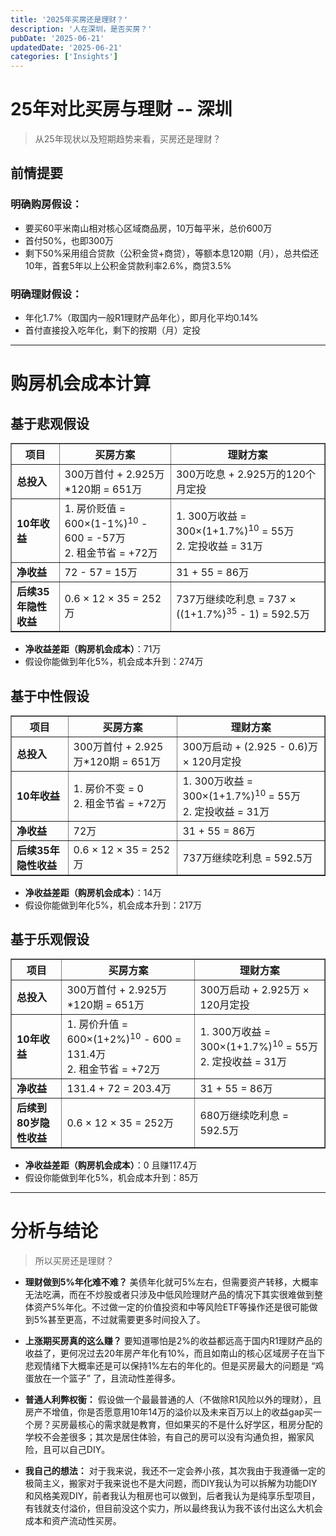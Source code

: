 ```yaml
---
title: '2025年买房还是理财？'
description: '人在深圳，是否买房？'
pubDate: '2025-06-21'
updatedDate: '2025-06-21'
categories: ['Insights']
---
```

# 25年对比买房与理财 -- 深圳

> 从25年现状以及短期趋势来看，买房还是理财？

## 前情提要
### 明确购房假设：

* 要买60平米南山相对核心区域商品房，10万每平米，总价600万
* 首付50%，也即300万
* 剩下50%采用组合贷款（公积金贷+商贷），等额本息120期（月），总共偿还10年，首套5年以上公积金贷款利率2.6%，商贷3.5%

### 明确理财假设：

* 年化1.7%（取国内一般R1理财产品年化），即月化平均0.14%
* 首付直接投入吃年化，剩下的按期（月）定投

---
# 购房机会成本计算
## 基于悲观假设

<table border="1" cellspacing="0" cellpadding="6">
  <thead>
    <tr>
      <th>项目</th>
      <th>买房方案</th>
      <th>理财方案</th>
    </tr>
  </thead>
  <tbody>
    <tr>
      <td><strong>总投入</strong></td>
      <td>300万首付 + 2.925万*120期 = 651万</td>
      <td>300万吃息 + 2.925万的120个月定投</td>
    </tr>
    <tr>
      <td><strong>10年收益</strong></td>
      <td>
        1. 房价贬值 = 600×(1-1%)<sup>10</sup> - 600 = -57万<br>
        2. 租金节省 = +72万
      </td>
      <td>
        1. 300万收益 = 300×(1+1.7%)<sup>10</sup> = 55万<br>
        2. 定投收益 = 31万
      </td>
    </tr>
    <tr>
      <td><strong>净收益</strong></td>
      <td>72 - 57 = 15万</td>
      <td>31 + 55 = 86万</td>
    </tr>
    <tr>
      <td><strong>后续35年隐性收益</strong></td>
      <td>0.6 × 12 × 35 = 252万</td>
      <td>737万继续吃利息 = 737 × ((1+1.7%)<sup>35</sup> - 1) = 592.5万</td>
    </tr>
  </tbody>
</table>

* **净收益差距（购房机会成本）**：71万
* 假设你能做到年化5%，机会成本升到：274万


## 基于中性假设
<table border="1" cellspacing="0" cellpadding="6">
  <thead>
    <tr>
      <th>项目</th>
      <th>买房方案</th>
      <th>理财方案</th>
    </tr>
  </thead>
  <tbody>
    <tr>
      <td><strong>总投入</strong></td>
      <td>300万首付 + 2.925万*120期 = 651万</td>
      <td>300万启动 + (2.925 - 0.6)万 × 120月定投</td>
    </tr>
    <tr>
      <td><strong>10年收益</strong></td>
      <td>
        1. 房价不变 = 0<br>
        2. 租金节省 = +72万
      </td>
      <td>
        1. 300万收益 = 300×(1+1.7%)<sup>10</sup> = 55万<br>
        2. 定投收益 = 31万
      </td>
    </tr>
    <tr>
      <td><strong>净收益</strong></td>
      <td>72万</td>
      <td>31 + 55 = 86万</td>
    </tr>
    <tr>
      <td><strong>后续35年隐性收益</strong></td>
      <td>0.6 × 12 × 35 = 252万</td>
      <td>737万继续吃利息 = 592.5万</td>
    </tr>
  </tbody>
</table>

* **净收益差距（购房机会成本）**：14万
* 假设你能做到年化5%，机会成本升到：217万


## 基于乐观假设
<table border="1" cellspacing="0" cellpadding="6">
  <thead>
    <tr>
      <th>项目</th>
      <th>买房方案</th>
      <th>理财方案</th>
    </tr>
  </thead>
  <tbody>
    <tr>
      <td><strong>总投入</strong></td>
      <td>300万首付 + 2.925万*120期 = 651万</td>
      <td>300万启动 + 2.925万 × 120月定投</td>
    </tr>
    <tr>
      <td><strong>10年收益</strong></td>
      <td>
        1. 房价升值 = 600×(1+2%)<sup>10</sup> - 600 = 131.4万<br>
        2. 租金节省 = +72万
      </td>
      <td>
        1. 300万收益 = 300×(1+1.7%)<sup>10</sup> = 55万<br>
        2. 定投收益 = 31万
      </td>
    </tr>
    <tr>
      <td><strong>净收益</strong></td>
      <td>131.4 + 72 = 203.4万</td>
      <td>31 + 55 = 86万</td>
    </tr>
    <tr>
      <td><strong>后续到80岁隐性收益</strong></td>
      <td>0.6 × 12 × 35 = 252万</td>
      <td>680万继续吃利息 = 592.5万</td>
    </tr>
  </tbody>
</table>

* **净收益差距（购房机会成本）**：0 且赚117.4万
* 假设你能做到年化5%，机会成本升到：85万

---

# 分析与结论
> 所以买房还是理财？

* **理财做到5%年化难不难？**
  美债年化就可5%左右，但需要资产转移，大概率无法吃满，而在不炒股或者只涉及中低风险理财产品的情况下其实很难做到整体资产5%年化。不过做一定的价值投资和中等风险ETF等操作还是很可能做到5%甚至更高，不过就需要更多时间投入了。

* **上涨期买房真的这么赚？**
  要知道哪怕是2%的收益都远高于国内R1理财产品的收益了，更何况过去20年房产年化有10%，而且如南山的核心区域房子在当下悲观情绪下大概率还是可以保持1%左右的年化的。但是买房最大的问题是 “鸡蛋放在一个篮子” 了，且流动性差得多。

* **普通人利弊权衡：**
  假设做一个最最普通的人（不做除R1风险以外的理财），且房产不增值，你是否愿意用10年14万的溢价以及未来百万以上的收益gap买一个房？买房最核心的需求就是教育，但如果买的不是什么好学区，租房分配的学校不会差很多；其次是居住体验，有自己的房可以没有沟通负担，搬家风险，且可以自己DIY。

* **我自己的想法：**
  对于我来说，我还不一定会养小孩，其次我由于我遵循一定的极简主义，搬家对于我来说也不是大问题，而DIY我认为可以拆解为功能DIY和风格美观DIY，前者我认为租房也可以做到，后者我认为是纯享乐型项目，有钱就支付溢价，但目前没这个实力，所以最终我认为我不该付出这么大机会成本和资产流动性买房。